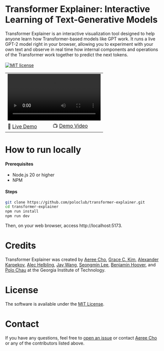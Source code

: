 # Transformer Explainer: Interactive Learning of Text-Generative Models
Transformer Explainer is an interactive visualization tool designed to help anyone learn how Transformer-based models like GPT work. It runs a live GPT-2 model right in your browser, allowing you to experiment with your own text and observe in real time how internal components and operations of the Transformer work together to predict the next tokens.<br/><br/>
[![MIT license](http://img.shields.io/badge/license-MIT-brightgreen.svg)](http://opensource.org/licenses/MIT)

<!-- [![arxiv badge](https://img.shields.io/badge/arXiv-2305.03509-red)](https://arxiv.org/abs/2305.03509) -->

<table>
<tr>
    <td colspan="2"><video width="100%" src='https://github.com/poloclub/transformer-explainer/assets/5067740/5c2d6a9d-2cbf-4b01-9ce1-bdf8e190dc42'></td>
</tr>
<tr>    
    <td>🚀 <a href="http://poloclub.github.io/transformer-explainer">Live Demo</a></td>
    <td>📺 <a href="">Demo Video</a></td>
</tr>
</table>

# How to run locally

#### Prerequisites

- Node.js 20 or higher
- NPM

#### Steps

```bash
git clone https://github.com/poloclub/transformer-explainer.git
cd transformer-explainer
npm run install
npm run dev
```

Then, on your web browser, access http://localhost:5173.

# Credits

Transformer Explainer was created by <a href="https://aereeeee.github.io/" target="_blank">Aeree Cho</a>, <a href="https://www.linkedin.com/in/chaeyeonggracekim/" target="_blank">Grace C. Kim</a>, <a href="https://alexkarpekov.com/" target="_blank">Alexander Karpekov</a>, <a href="https://alechelbling.com/" target="_blank">Alec Helbling</a>, <a href="https://zijie.wang/" target="_blank">Jay Wang</a>, <a href="https://seongmin.xyz/" target="_blank">Seongmin Lee</a>, <a href="https://bhoov.com/" target="_blank">Benjamin Hoover</a>, and <a href="https://poloclub.github.io/polochau/" target="_blank">Polo Chau</a> at the Georgia Institute of Technology.

# License

The software is available under the [MIT License](https://github.com/poloclub/transformer-explainer/blob/main/LICENSE).

# Contact

If you have any questions, feel free to [open an issue](https://github.com/poloclub/transformer-explainer/issues/new/choose) or contact [Aeree Cho](https://aereeeee.github.io/) or any of the contributors listed above.

